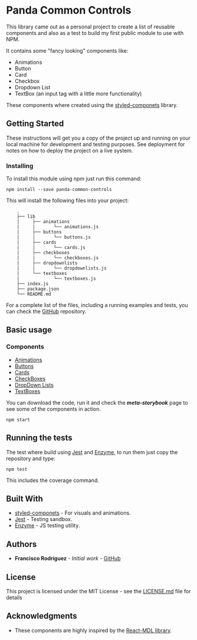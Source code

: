# Panda Common Controls

This library came out as a personal project to create a list of reusable components and also as a test to build my first public module to use with NPM.

It contains some "fancy looking" components like:
- Animations
- Button
- Card
- Checkbox
- Dropdown List
- TextBox (an input tag with a little more functionality)

These components where created using the [styled-componets](https://www.styled-components.com/) library.

## Getting Started

These instructions will get you a copy of the project up and running on your local machine for development and testing purposes. See deployment for notes on how to deploy the project on a live system.

### Installing

To install this module using *npm* just run this command:

```
npm install --save panda-common-controls
```

This will install the following files into your project:

```
    .
    ├── lib
    |     ├── animations
    |     |       └── animations.js
    |     ├── buttons
    |     |       └── buttons.js
    |     ├── cards
    |     |       └── cards.js
    |     ├── checkboxes
    |     |       └── checkboxes.js
    |     ├── dropdownlists
    |     |       └── dropdownlists.js
    |     └── textboxes
    |             └── textboxes.js
    ├── index.js
    ├── package.json
    └── README.md
```

For a complete list of the files, including a running examples and tests, you can check the [GitHub](https://github.com/pecadorcelestial/panda-common-controls) repository.

## Basic usage

### Components

* [Animations](docs/api/animations.md)
* [Buttons](docs/api/buttons.md)
* [Cards](docs/api/cards.md)
* [CheckBoxes](docs/api/checkboxes.md)
* [DropDown Lists](docs/api/dropdownlists.md)
* [TextBoxes](docs/api/textboxes.md)

You can download the code, run it and check the **_meta-storybook_** page to see some of the components in action.

```
npm start
```

## Running the tests

The test where build using [Jest](https://jestjs.io/) and [Enzyme](https://github.com/airbnb/enzyme), to run them just copy the repository and type:

```
npm test
```

This includes the coverage command.

## Built With

* [styled-componets](https://www.styled-components.com/) - For visuals and animations.
* [Jest](https://jestjs.io/) - Testing sandbox.
* [Enzyme](https://github.com/airbnb/enzyme) - JS testing utility.

## Authors

* **Francisco Rodríguez** - *Initial work* - [GitHub](https://github.com/pecadorcelestial/)

## License

This project is licensed under the MIT License - see the [LICENSE.md](LICENSE.md) file for details

## Acknowledgments

* These components are highly inspired by the [React-MDL library](https://tleunen.github.io/react-mdl/).
